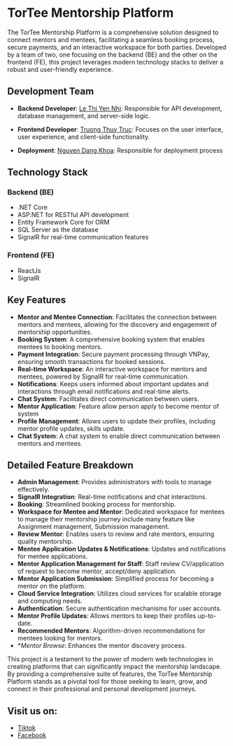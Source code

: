 # TorTee Mentorship Platform

The TorTee Mentorship Platform is a comprehensive solution designed to connect mentors and mentees, facilitating a seamless booking process, secure payments, and an interactive workspace for both parties. Developed by a team of two, one focusing on the backend (BE) and the other on the frontend (FE), this project leverages modern technology stacks to deliver a robust and user-friendly experience.

## Development Team

- **Backend Developer**: [Le Thi Yen Nhi](https://github.com/supernhilty): Responsible for API development, database management, and server-side logic.
 
- **Frontend Developer**: [Truong Thuy Truc](https://github.com/Truc5302): Focuses on the user interface, user experience, and client-side functionality.
 
- **Deployment**: [Nguyen Dang Khoa](https://github.com/dangkhoaaaa): Responsible for deployment process 

## Technology Stack

### Backend (BE)
- .NET Core
- ASP.NET for RESTful API development
- Entity Framework Core for ORM
- SQL Server as the database
- SignalR for real-time communication features

### Frontend (FE)
- ReactJs
- SignalR

## Key Features

- **Mentor and Mentee Connection**: Facilitates the connection between mentors and mentees, allowing for the discovery and engagement of mentorship opportunities.
- **Booking System**: A comprehensive booking system that enables mentees to booking mentors.
- **Payment Integration**: Secure payment processing through VNPay, ensuring smooth transactions for booked sessions.
- **Real-time Workspace**: An interactive workspace for mentors and mentees, powered by SignalR for real-time communication.
- **Notifications**: Keeps users informed about important updates and interactions through email notifications and real-time alerts.
- **Chat System**: Facilitates direct communication between users.
- **Mentor Application**: Feature allow person apply to become mentor of system
- **Profile Management**: Allows users to update their profiles, including mentor profile updates, skills update.
- **Chat System**: A chat system to enable direct communication between mentors and mentees.

## Detailed Feature Breakdown

- **Admin Management**: Provides administrators with tools to manage effectively.
- **SignalR Integration**: Real-time notifications and chat interactions.
- **Booking**: Streamlined booking process for mentorship.
- **Workspace for Mentee and Mentor**: Dedicated workspace for mentees to manage their mentorship journey include many feature like Assignment management, Submission management.
- **Review Mentor**: Enables users to review and rate mentors, ensuring quality mentorship.
- **Mentee Application Updates & Notifications**: Updates and notifications for mentee applications.
- **Mentor Application Management for Staff**: Staff review CV/application of request to become mentor, accept/deny application.
- **Mentor Application Submission**: Simplified process for becoming a mentor on the platform.
- **Cloud Service Integration**: Utilizes cloud services for scalable storage and computing needs.
- **Authentication**: Secure authentication mechanisms for user accounts.
- **Mentor Profile Updates**: Allows mentors to keep their profiles up-to-date.
- **Recommended Mentors**: Algorithm-driven recommendations for mentees looking for mentors.
- **Mentor Browse*: Enhances the mentor discovery process.

This project is a testament to the power of modern web technologies in creating platforms that can significantly impact the mentorship landscape. By providing a comprehensive suite of features, the TorTee Mentorship Platform stands as a pivotal tool for those seeking to learn, grow, and connect in their professional and personal development journeys.

## Visit us on:
* [Tiktok](https://github.com/supernhilty)
* [Facebook](https://www.tiktok.com/@t.t.mentoring)